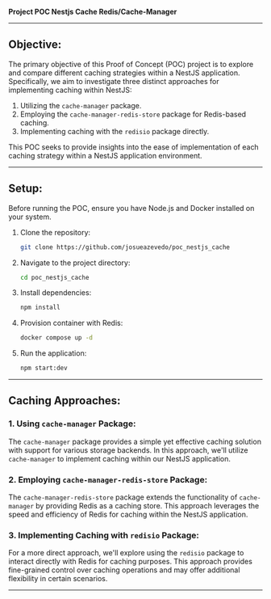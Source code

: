 **Project POC Nestjs Cache Redis/Cache-Manager**

---

## Objective:

The primary objective of this Proof of Concept (POC) project is to explore and compare different caching strategies within a NestJS application. Specifically, we aim to investigate three distinct approaches for implementing caching within NestJS:

1. Utilizing the `cache-manager` package.
2. Employing the `cache-manager-redis-store` package for Redis-based caching.
3. Implementing caching with the `redisio` package directly.

This POC seeks to provide insights into the ease of implementation of each caching strategy within a NestJS application environment.

---

## Setup:

Before running the POC, ensure you have Node.js and Docker installed on your system.

1. Clone the repository:

   ```bash
   git clone https://github.com/josueazevedo/poc_nestjs_cache
   ```

2. Navigate to the project directory:

   ```bash
   cd poc_nestjs_cache
   ```

3. Install dependencies:

   ```bash
   npm install
   ```

4. Provision container with Redis:

   ```bash
   docker compose up -d
   ```

5. Run the application:

   ```bash
   npm start:dev
   ```

---

## Caching Approaches:

### 1. Using `cache-manager` Package:

The `cache-manager` package provides a simple yet effective caching solution with support for various storage backends. In this approach, we'll utilize `cache-manager` to implement caching within our NestJS application.

### 2. Employing `cache-manager-redis-store` Package:

The `cache-manager-redis-store` package extends the functionality of `cache-manager` by providing Redis as a caching store. This approach leverages the speed and efficiency of Redis for caching within the NestJS application.

### 3. Implementing Caching with `redisio` Package:

For a more direct approach, we'll explore using the `redisio` package to interact directly with Redis for caching purposes. This approach provides fine-grained control over caching operations and may offer additional flexibility in certain scenarios.

---
